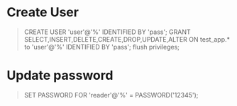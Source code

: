 # Create User
> CREATE USER 'user'@'%' IDENTIFIED BY 'pass';
> GRANT SELECT,INSERT,DELETE,CREATE,DROP,UPDATE,ALTER ON test_app.* to 'user'@'%' IDENTIFIED BY 'pass';
> flush privileges;

# Update password
> SET PASSWORD FOR 'reader'@'%' = PASSWORD('12345');

